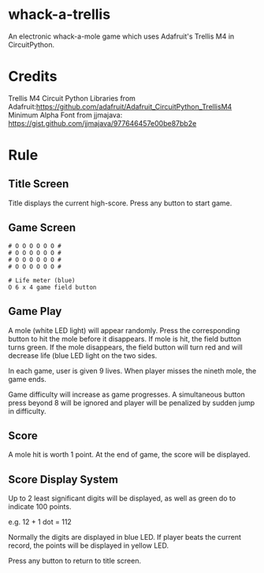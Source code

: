 # whack-a-trellis

An electronic whack-a-mole game which uses Adafruit's Trellis M4 in CircuitPython.

# Credits

Trellis M4 Circuit Python Libraries from Adafruit:https://github.com/adafruit/Adafruit_CircuitPython_TrellisM4
Minimum Alpha Font from jjmajava: https://gist.github.com/jjmajava/977646457e00be87bb2e

# Rule

## Title Screen

Title displays the current high-score.  Press any button to start game.

## Game Screen

```
# O O O O O O #
# O O O O O O #
# O O O O O O #
# O O O O O O #

# Life meter (blue)
O 6 x 4 game field button
```

## Game Play

A mole (white LED light) will appear randomly.  Press the corresponding button to hit the mole before it disappears.  If mole is hit, the field button turns green.  If the mole disappears, the field button will turn red and will decrease life (blue LED light on the  two sides.

In each game, user is given 9 lives.  When player misses the nineth mole, the game ends.

Game difficulty will increase as game progresses.  A simultaneous button press beyond 8 will be ignored and player will be penalized by sudden jump in difficulty.

## Score

A mole hit is worth 1 point.  At the end of game, the score will be displayed.

## Score Display System

Up to 2 least significant digits will be displayed, as well as green do to indicate 100 points.

e.g. 12 + 1 dot = 112

Normally the digits are displayed in blue LED. If player beats the current record, the points will be displayed in yellow LED.

Press any button to return to title screen.


